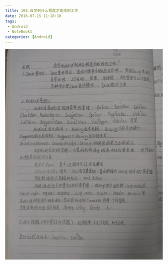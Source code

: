 ```yaml
---
title: 104.自学到什么程度才能找到工作
date: 2016-07-15 11:18:18
tags:
 - Android
 - NoteBook1
categories: [Android]
---
```


![](https://github.com/devallever/DataProject/blob/master/data/notebook1img/104-self-study-in-android-to-find-job.jpg?raw=true)